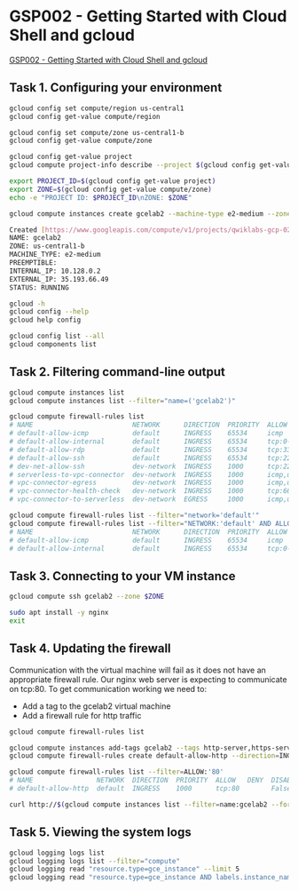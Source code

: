 # GSP002 - Getting Started with Cloud Shell and gcloud

[GSP002 - Getting Started with Cloud Shell and gcloud](https://www.cloudskillsboost.google/course_sessions/6826066/labs/376189)

## Task 1. Configuring your environment

```sh
gcloud config set compute/region us-central1
gcloud config get-value compute/region

gcloud config set compute/zone us-central1-b
gcloud config get-value compute/zone

gcloud config get-value project
gcloud compute project-info describe --project $(gcloud config get-value project)
```

```sh
export PROJECT_ID=$(gcloud config get-value project)
export ZONE=$(gcloud config get-value compute/zone)
echo -e "PROJECT ID: $PROJECT_ID\nZONE: $ZONE"
```

```sh
gcloud compute instances create gcelab2 --machine-type e2-medium --zone $ZONE

Created [https://www.googleapis.com/compute/v1/projects/qwiklabs-gcp-02-890605515f6d/zones/us-central1-b/instances/gcelab2].
NAME: gcelab2
ZONE: us-central1-b
MACHINE_TYPE: e2-medium
PREEMPTIBLE: 
INTERNAL_IP: 10.128.0.2
EXTERNAL_IP: 35.193.66.49
STATUS: RUNNING
```

```sh
gcloud -h
gcloud config --help
gcloud help config

gcloud config list --all
gcloud components list
```

## Task 2. Filtering command-line output

```sh
gcloud compute instances list
gcloud compute instances list --filter="name=('gcelab2')"

gcloud compute firewall-rules list
# NAME                         NETWORK      DIRECTION  PRIORITY  ALLOW                         DENY  DISABLED
# default-allow-icmp           default      INGRESS    65534     icmp                                False
# default-allow-internal       default      INGRESS    65534     tcp:0-65535,udp:0-65535,icmp        False
# default-allow-rdp            default      INGRESS    65534     tcp:3389                            False
# default-allow-ssh            default      INGRESS    65534     tcp:22                              False
# dev-net-allow-ssh            dev-network  INGRESS    1000      tcp:22                              False
# serverless-to-vpc-connector  dev-network  INGRESS    1000      icmp,udp:665-666,tcp:667            False
# vpc-connector-egress         dev-network  INGRESS    1000      icmp,udp,tcp                        False
# vpc-connector-health-check   dev-network  INGRESS    1000      tcp:667                             False
# vpc-connector-to-serverless  dev-network  EGRESS     1000      icmp,udp:665-666,tcp:667            False

gcloud compute firewall-rules list --filter="network='default'"
gcloud compute firewall-rules list --filter="NETWORK:'default' AND ALLOW:'icmp'"
# NAME                         NETWORK      DIRECTION  PRIORITY  ALLOW                         DENY  DISABLED
# default-allow-icmp           default      INGRESS    65534     icmp                                False
# default-allow-internal       default      INGRESS    65534     tcp:0-65535,udp:0-65535,icmp        False
```

## Task 3. Connecting to your VM instance

```sh
gcloud compute ssh gcelab2 --zone $ZONE

sudo apt install -y nginx
exit
```

## Task 4. Updating the firewall

Communication with the virtual machine will fail as it does not have an appropriate firewall rule. Our nginx web server is expecting to communicate on tcp:80. To get communication working we need to:

* Add a tag to the gcelab2 virtual machine
* Add a firewall rule for http traffic

```sh
gcloud compute firewall-rules list

gcloud compute instances add-tags gcelab2 --tags http-server,https-server
gcloud compute firewall-rules create default-allow-http --direction=INGRESS --priority=1000 --network=default --action=ALLOW --rules=tcp:80 --source-ranges=0.0.0.0/0 --target-tags=http-server

gcloud compute firewall-rules list --filter=ALLOW:'80'
# NAME                NETWORK  DIRECTION  PRIORITY  ALLOW   DENY  DISABLED
# default-allow-http  default  INGRESS    1000      tcp:80        False

curl http://$(gcloud compute instances list --filter=name:gcelab2 --format='value(EXTERNAL_IP)')
```

## Task 5. Viewing the system logs

```sh
gcloud logging logs list
gcloud logging logs list --filter="compute"
gcloud logging read "resource.type=gce_instance" --limit 5
gcloud logging read "resource.type=gce_instance AND labels.instance_name='gcelab2'" --limit 5
```
